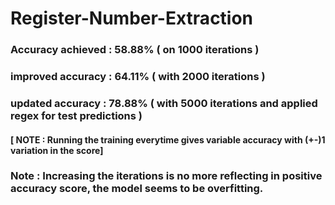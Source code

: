 # Register-Number-Extraction
### Accuracy achieved : 58.88% ( on 1000 iterations )
### improved accuracy : 64.11% ( with 2000 iterations )
### updated accuracy : 78.88% ( with 5000 iterations and applied regex for test predictions )
#### [ NOTE : Running the training everytime gives variable accuracy with (+-)1 variation in the score]

### Note : Increasing the iterations is no more reflecting in positive accuracy score, the model seems to be overfitting.
